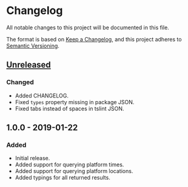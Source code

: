 # Changelog
All notable changes to this project will be documented in this file.

The format is based on [Keep a Changelog](https://keepachangelog.com/en/1.0.0/),
and this project adheres to [Semantic Versioning](https://semver.org/spec/v2.0.0.html).

## [Unreleased]
### Changed
- Added CHANGELOG.
- Fixed `types` property missing in package JSON.
- Fixed tabs instead of spaces in tslint JSON.

## 1.0.0 - 2019-01-22
### Added
- Initial release.
- Added support for querying platform times.
- Added support for querying platform locations.
- Added typings for all returned results.

[Unreleased]: https://github.com/Codex-/metro-info/compare/v1.0.0...HEAD
